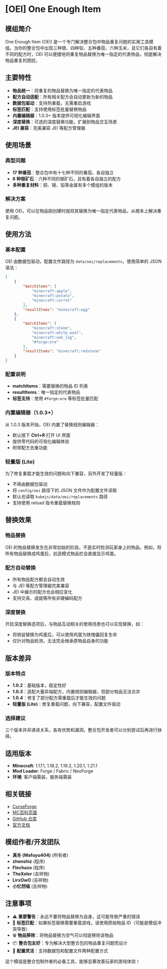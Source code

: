 <ModInfo
  curseForgeId="one-enough-item"
  modName="One Enough Item"
  projectId="1312660"
  modrinthId=""
  modrinthSlug=""
  xyebbsId="oneenoughitem"
/>

# [OEI] One Enough Item

## 模组简介

One Enough Item (OEI) 是一个专门解决整合包中物品重复问题的实用工具模组。当你的整合包中出现三种银、四种铅、五种番茄、六种玉米，且它们各自有着不同的配方时，OEI 可以便捷地将重复物品替换为唯一指定的代表物品，彻底解决物品重复的困扰。

## 主要特性

- **物品统一**：将重复的物品替换为唯一指定的代表物品
- **配方自动适配**：所有相关配方会自动更新为新的物品
- **数据包驱动**：支持热重载，无需重启游戏
- **标签匹配**：支持使用标签批量替换物品
- **内置编辑器**：1.0.3+ 版本提供可视化编辑界面
- **深度替换**：可选的深度替换功能，扩展到物品交互场景
- **JEI 兼容**：完美兼容 JEI 等配方管理器

## 使用场景

### 典型问题
- **17 种番茄**：整合包中有十七种不同的番茄，各自独立
- **6 种银矿石**：六种不同的银矿石，且有着各自独立的配方
- **多种重复材料**：铜、锡、铅等金属有多个模组的版本

### 解决方案
使用 OEI，可以在物品刚创建时就将其替换为唯一指定代表物品，从根本上解决重复问题。

## 使用方法

### 基本配置

OEI 由数据包驱动，配置文件路径为 `data/oei/replacements`，使用简单的 JSON 语法：

```json
[
    {
        "matchItems": [
            "minecraft:apple",
            "minecraft:potato", 
            "minecraft:carrot"
        ],
        "resultItems": "minecraft:egg"
    },
    {
        "matchItems": [
            "minecraft:stone",
            "minecraft:white_wool",
            "minecraft:oak_log",
            "#forge:ore"
        ],
        "resultItems": "minecraft:redstone"
    }
]
```

### 配置说明
- **matchItems**：需要替换的物品 ID 列表
- **resultItems**：唯一指定的代表物品
- **标签支持**：使用 `#forge:ore` 等标签批量匹配

### 内置编辑器（1.0.3+）

从 1.0.3 版本开始，OEI 内置了替换规则编辑器：
- 默认按下 **Ctrl+R** 打开 UI 界面
- 提供零代码的可视化编辑体验
- 附带配方去重功能

### 轻量版 (Lite)

为了修复重载才能生效的问题和向下兼容，另外开发了轻量版：
- 不再由数据包驱动
- 将 `config/oei` 路径下的 JSON 文件作为配置文件读取
- 默认也读取 `kubejs/data/oei/replacements` 路径
- 支持使用 reload 指令重载替换规则

## 替换效果

### 物品替换
OEI 的物品替换发生在非常初始的阶段，不是实时检测玩家身上的物品。例如，将所有物品替换成鸡蛋后，创造模式物品栏会直接显示鸡蛋。

### 配方自动替换
- 所有物品配方都会自动生效
- 与 JEI 等配方管理器完美兼容
- JEI 中展示的配方也会相应变化
- 支持交易、成就等所有非硬编码配方

### 深度替换
开启深度替换选项后，与物品互动相关的使用场景也可以实现替换，如：
- 将铁锭替换为鸡蛋后，可以使用鸡蛋为铁傀儡回复生命
- 仅针对物品检测，无法完全继承原物品自身的功能

## 版本差异

### 版本特点
- **1.0.2**：基础版本，稳定性好
- **1.0.3**：适配大量异端配方，内置规则编辑器，但部分物品无法合并
- **1.0.4**：修复了部分配方需重载后才能生效的问题
- **轻量版 (Lite)**：修复重载问题，向下兼容，配置文件驱动

### 选择建议
三个版本并非递进关系，各有优势和漏洞，整合包开发者可以分别尝试后再进行抉择。

## 适用版本

- **Minecraft**: 1.17.1, 1.18.2, 1.19.2, 1.20.1, 1.21.1
- **Mod Loader**: Forge / Fabric / NeoForge
- **环境**: 客户端需装，服务端需装

## 相关链接

- [CurseForge](https://www.curseforge.com/minecraft/mc-mods/one-enough-item)
- [MC百科页面](https://www.mcmod.cn/class/21027.html)
- [GitHub 仓库](https://github.com/Tower-of-Sighs/OneEnoughItem)
- [官方文档](https://doc.sighs.cc/docs/OneEnoughItem)

## 模组作者/开发团队

- **真冬 (Mafuyu404)** (所有者)
- **zhenshiz** (程序)
- **Flechazo** (程序)
- **TheXeler** (吉祥物)
- **LirxOwO** (吉祥物)
- **小忆然喵** (吉祥物)

## 注意事项

- ⚠️ **重要警告**：永远不要将物品替换为自身，这可能导致严重的错误
- 🔄 **标签匹配**：如果标签替换需要重载游戏，请使用原始物品 ID（可能是模组冲突导致）
- 🗑️ **物品移除**：将物品替换为空气可以彻底移除该物品
- 📦 **整合包友好**：专为解决大型整合包的物品重复问题而设计
- 🔧 **配置灵活**：支持数据包和配置文件两种配置方式

这个模组是整合包制作者的必备工具，能够显著改善玩家的游戏体验！
